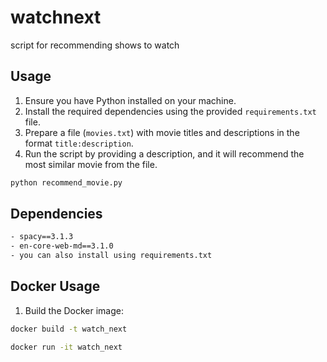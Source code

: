 # watchnext
script for recommending shows to watch 

## Usage

1. Ensure you have Python installed on your machine.
2. Install the required dependencies using the provided `requirements.txt` file.
3. Prepare a file (`movies.txt`) with movie titles and descriptions in the format `title:description`.
4. Run the script by providing a description, and it will recommend the most similar movie from the file.



```bash
python recommend_movie.py
```

## Dependencies
```bash
- spacy==3.1.3
- en-core-web-md==3.1.0
- you can also install using requirements.txt
```

## Docker Usage

1. Build the Docker image:
```bash
docker build -t watch_next
```

```bash
docker run -it watch_next
```



